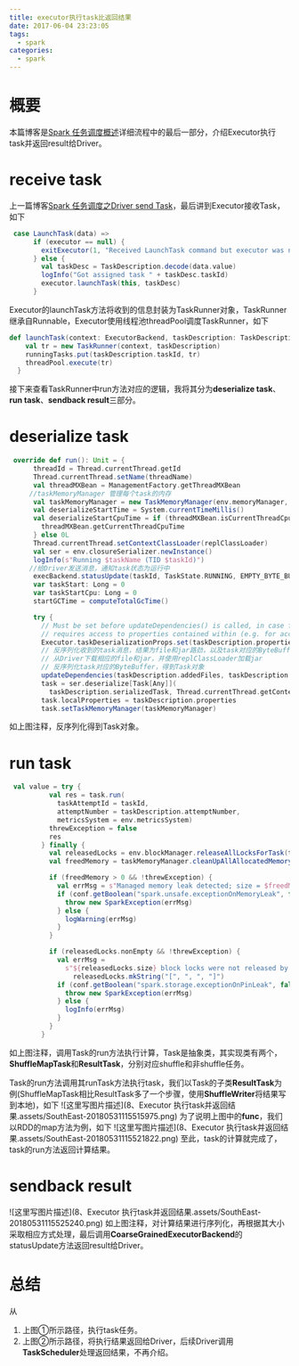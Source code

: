 ```yaml
---
title: executor执行task比返回结果
date: 2017-06-04 23:23:05
tags: 
  - spark
categories:
  - spark
---
```


# 概要

本篇博客是[Spark 任务调度概述](http://blog.csdn.net/u011564172/article/details/65653617)详细流程中的最后一部分，介绍Executor执行task并返回result给Driver。

# receive task

上一篇博客[Spark 任务调度之Driver send Task](http://blog.csdn.net/u011564172/article/details/69706510)，最后讲到Executor接收Task，如下 

```scala
 case LaunchTask(data) =>
      if (executor == null) {
        exitExecutor(1, "Received LaunchTask command but executor was null")
      } else {
        val taskDesc = TaskDescription.decode(data.value)
        logInfo("Got assigned task " + taskDesc.taskId)
        executor.launchTask(this, taskDesc)
      }
```

Executor的launchTask方法将收到的信息封装为TaskRunner对象，TaskRunner继承自Runnable，Executor使用线程池threadPool调度TaskRunner，如下 

```scala
def launchTask(context: ExecutorBackend, taskDescription: TaskDescription): Unit = {
    val tr = new TaskRunner(context, taskDescription)
    runningTasks.put(taskDescription.taskId, tr)
    threadPool.execute(tr)
  }
```

接下来查看TaskRunner中run方法对应的逻辑，我将其分为**deserialize task**、**run task**、**sendback result**三部分。

# deserialize task

```scala
 override def run(): Unit = {
      threadId = Thread.currentThread.getId
      Thread.currentThread.setName(threadName)
      val threadMXBean = ManagementFactory.getThreadMXBean
     //taskMemoryManager 管理每个task的内存
      val taskMemoryManager = new TaskMemoryManager(env.memoryManager, taskId)
      val deserializeStartTime = System.currentTimeMillis()
      val deserializeStartCpuTime = if (threadMXBean.isCurrentThreadCpuTimeSupported) {
        threadMXBean.getCurrentThreadCpuTime
      } else 0L
      Thread.currentThread.setContextClassLoader(replClassLoader)
      val ser = env.closureSerializer.newInstance()
      logInfo(s"Running $taskName (TID $taskId)")
     //给Driver发送消息，通知task状态为运行中
      execBackend.statusUpdate(taskId, TaskState.RUNNING, EMPTY_BYTE_BUFFER)
      var taskStart: Long = 0
      var taskStartCpu: Long = 0
      startGCTime = computeTotalGcTime()

      try {
        // Must be set before updateDependencies() is called, in case fetching dependencies
        // requires access to properties contained within (e.g. for access control).
        Executor.taskDeserializationProps.set(taskDescription.properties)
        // 反序列化收到的task消息，结果为file和jar路劲，以及task对应的ByteBuffer
        // 从Driver下载相应的file和jar，并使用replClassLoader加载jar
        // 反序列化task对应的ByteBuffer，得到Task对象
        updateDependencies(taskDescription.addedFiles, taskDescription.addedJars)
        task = ser.deserialize[Task[Any]](
          taskDescription.serializedTask, Thread.currentThread.getContextClassLoader)
        task.localProperties = taskDescription.properties
        task.setTaskMemoryManager(taskMemoryManager)
```

如上图注释，反序列化得到Task对象。

# run task

```scala
 val value = try {
          val res = task.run(
            taskAttemptId = taskId,
            attemptNumber = taskDescription.attemptNumber,
            metricsSystem = env.metricsSystem)
          threwException = false
          res
        } finally {
          val releasedLocks = env.blockManager.releaseAllLocksForTask(taskId)
          val freedMemory = taskMemoryManager.cleanUpAllAllocatedMemory()

          if (freedMemory > 0 && !threwException) {
            val errMsg = s"Managed memory leak detected; size = $freedMemory bytes, TID = $taskId"
            if (conf.getBoolean("spark.unsafe.exceptionOnMemoryLeak", false)) {
              throw new SparkException(errMsg)
            } else {
              logWarning(errMsg)
            }
          }

          if (releasedLocks.nonEmpty && !threwException) {
            val errMsg =
              s"${releasedLocks.size} block locks were not released by TID = $taskId:\n" +
                releasedLocks.mkString("[", ", ", "]")
            if (conf.getBoolean("spark.storage.exceptionOnPinLeak", false)) {
              throw new SparkException(errMsg)
            } else {
              logInfo(errMsg)
            }
          }
        }
```


如上图注释，调用Task的run方法执行计算，Task是抽象类，其实现类有两个，**ShuffleMapTask**和**ResultTask**，分别对应shuffle和非shuffle任务。

Task的run方法调用其runTask方法执行task，我们以Task的子类**ResultTask**为例(ShuffleMapTask相比ResultTask多了一个步骤，使用**ShuffleWriter**将结果写到本地)，如下 
![这里写图片描述](8、Executor 执行task并返回结果.assets/SouthEast-20180531115515975.png)
为了说明上图中的**func**，我们以RDD的map方法为例，如下 
![这里写图片描述](8、Executor 执行task并返回结果.assets/SouthEast-20180531115521822.png) 
至此，task的计算就完成了，task的run方法返回计算结果。

# sendback result

![这里写图片描述](8、Executor 执行task并返回结果.assets/SouthEast-20180531115525240.png)
如上图注释，对计算结果进行序列化，再根据其大小采取相应方式处理，最后调用**CoarseGrainedExecutorBackend**的statusUpdate方法返回result给Driver。

# 总结

从



1. 上图①所示路径，执行task任务。
2. 上图②所示路径，将执行结果返回给Driver，后续Driver调用**TaskScheduler**处理返回结果，不再介绍。